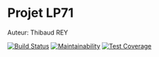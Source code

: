# Projet LP71

Auteur: Thibaud REY

[![Build Status](https://travis-ci.org/ThibaudREY/projet.svg?branch=master)](https://travis-ci.org/ThibaudREY/projet)
[![Maintainability](https://api.codeclimate.com/v1/badges/37e123523f5363fdeeaa/maintainability)](https://codeclimate.com/github/ThibaudREY/projet/maintainability)
[![Test Coverage](https://api.codeclimate.com/v1/badges/37e123523f5363fdeeaa/test_coverage)](https://codeclimate.com/github/ThibaudREY/projet/test_coverage)
